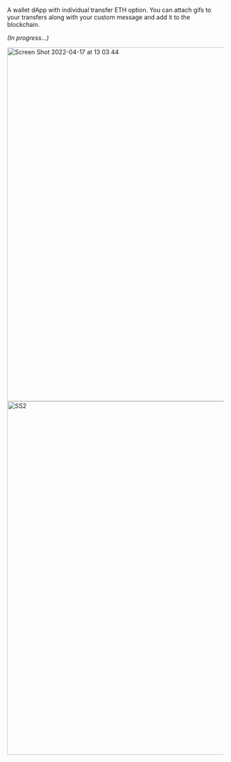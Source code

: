 A wallet dApp with individual transfer ETH option. You can attach gifs to your transfers along with your custom message and add it to the blockchain.

*(In progress...)*

<img width="824" alt="Screen Shot 2022-04-17 at 13 03 44" src="https://user-images.githubusercontent.com/99912633/163709854-e1525109-61ea-4afd-a682-b5158af98a38.png">


<img width="823" alt="SS2" src="https://user-images.githubusercontent.com/99912633/163709522-68a3ff5d-c5c4-4e28-b549-99469e68a74c.png">
